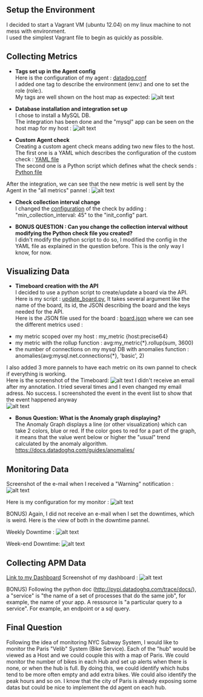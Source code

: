 ## Setup the Environment
I decided to start a Vagrant VM (ubuntu 12.04) on my linux machine to not mess with environment.<br>
I used the simplest Vagrant file to begin as quickly as possible.

## Collecting Metrics

* **Tags set up in the Agent config**<br>
Here is the configuration of my agent : [datadog.conf](dd-agent/datadog.conf)<br>
I added one tag to describe the environment (env:) and one to set the role (role:).<br>
My tags are well shown on the host map as expected: ![alt text](screenshots/tags.png "Tags")

* **Database installation and integration set up**<br>
I chose to install a MySQL DB.<br>
The integration has been done and the "mysql" app can be seen on the host map for my host : ![alt text](screenshots/host_map_sql.png "Host Map")

* **Custom Agent check**<br>
Creating a custom agent check means adding two new files to the host.<br>
The first one is a YAML which describes the configuration of the custom check : [YAML file](dd-agent/conf.d/my_check.yaml)<br>
The second one is a Python script which defines what the check sends : [Python file](dd-agent/checks.d/my_check.py)<br>

After the integration, we can see that the new metric is well sent by the Agent in the "all metrics" pannel : ![alt text](screenshots/my_metric_definition.png "my_metric")

* **Check collection interval change**<br>
I changed the [configuration](dd-agent/conf.d/my_check.yaml) of the check by adding :
"min_collection_interval: 45" to the "init_config" part.

* **BONUS QUESTION : Can you change the collection interval without modifying the Python check file you created?**<br>
I didn't modify the python script to do so, I modified the config in the YAML file as explained in the question before. This is the only way I know, for now.

## Visualizing Data
* **Timeboard creation with the API**<br>
I decided to use a python script to create/update a board via the API.<br>
Here is my script : [update_board.py](./update_board.py), It takes several argument like the name of the board, its id, the JSON describing the board and the keys needed for the API.<br>
Here is the JSON file used for the board : [board.json](./board.json) where we can see the different metrics used :<br>
- my metric scoped over my host : my_metric {host:precise64}<br>
- my metric with the rollup function : avg:my_metric{*}.rollup(sum, 3600)<br>
- the number of connections on my mysql DB with anomalies function : anomalies(avg:mysql.net.connections{*}, 'basic', 2)<br>

I also added 3 more pannels to have each metric on its own pannel to check if everything is working.
<br>
Here is the screenshot of the Timeboard:
![alt text](screenshots/my_timeboard_big.png "my timeboard big")
I didn't receive an email after my annotation. I tried several times and I even changed my email adress. No success. I screenshoted the event in the event list to show that the event happened anyway <br>
![alt text](screenshots/my_timeboard.png "my timeboard")

* **Bonus Question: What is the Anomaly graph displaying?**<br>
The Anomaly Graph displays a line (or other visualization) which can take 2 colors, blue or red. If the color goes to red for a part of the graph, it means that the value went below or higher the "usual" trend calculated by the anomaly algorithm. https://docs.datadoghq.com/guides/anomalies/ 

## Monitoring Data
Screenshot of the e-mail when I received a "Warning" notification :
![alt text](screenshots/email_my_monitor.png "warning notification")

Here is my configuration for my monitor :
![alt text](screenshots/my_monitor_conf.png "warning notification")

BONUS) Again, I did not receive an e-mail when I set the downtimes, which is weird.
Here is the view of both in the downtime pannel.

Weekly Downtime :
![alt text](screenshots/weekly_downtime.png "warning notification")

Week-end Downtime:
![alt text](screenshots/weekend_downtime.png "warning notification")

## Collecting APM Data
[Link to my Dashboard](https://p.datadoghq.com/sb/b1131d66e-41a43718b5)
Screenshot of my dashboard :
![alt text](screenshots/apm_infra_board.png "warning notification")

BONUS) Following the python doc (http://pypi.datadoghq.com/trace/docs/), a "service" is "the name of a set of processes that do the same job", for example, the name of your app.
A ressource is "a particular query to a service". For example, an endpoint or a sql query.

## Final Question
Following the idea of monitoring NYC Subway System, I would like to monitor the Paris "Velib" System (Bike Service).
Each of the "hub" would be viewed as a Host and we could couple this with a map of Paris. We could monitor the number of bikes in each Hub and set up alerts when there is none, or when the hub is full.
By doing this, we could identify which hubs tend to be more often empty and add extra bikes. We could also identify the peak hours and so on.
I know that the city of Paris is already exposing some datas but could be nice to implement the dd agent on each hub.
